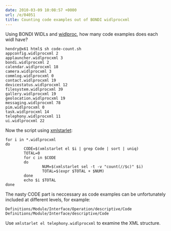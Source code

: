 ```yaml
---
date: 2010-03-09 10:08:57 +0000
url: /e/04051
title: Counting code examples out of BONDI widlprocxml
---
```



Using BONDI WIDLs and [widlproc](http://widl.webvm.net/), how many code examples does each widl have?

	hendry@x61 html$ sh code-count.sh
	appconfig.widlprocxml 2
	applauncher.widlprocxml 3
	bondi.widlprocxml 2
	calendar.widlprocxml 18
	camera.widlprocxml 3
	commlog.widlprocxml 0
	contact.widlprocxml 19
	devicestatus.widlprocxml 12
	filesystem.widlprocxml 39
	gallery.widlprocxml 19
	geolocation.widlprocxml 19
	messaging.widlprocxml 78
	pim.widlprocxml 0
	task.widlprocxml 14
	telephony.widlprocxml 11
	ui.widlprocxml 22

Now the script using [xmlstarlet](http://xmlstar.sourceforge.net/):

	for i in *.widlprocxml
	do
			CODE=$(xmlstarlet el $i | grep Code | sort | uniq)
			TOTAL=0
			for c in $CODE
			do
					NUM=$(xmlstarlet sel -t -v "count(//$c)" $i)
					TOTAL=$(expr $TOTAL + $NUM)
			done
			echo $i $TOTAL
	done

The nasty CODE part is neccessary as code examples can be unfortunately included at different levels, for example:

	Definitions/Module/Interface/Operation/descriptive/Code
	Definitions/Module/Interface/descriptive/Code

Use `xmlstarlet el telephony.widlprocxml` to examine the XML structure.
